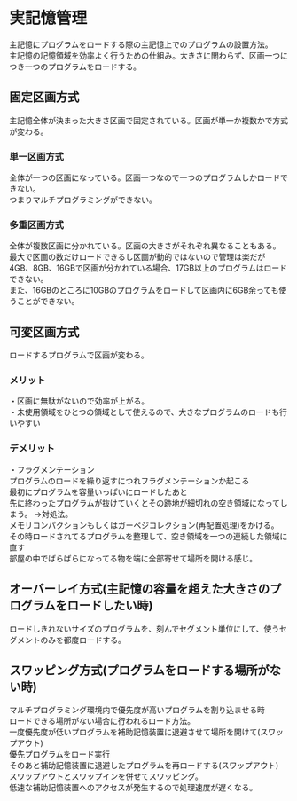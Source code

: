 <h1>実記憶管理</h1>
主記憶にプログラムをロードする際の主記憶上でのプログラムの設置方法。<br>
主記憶の記憶領域を効率よく行うための仕組み。大きさに関わらず、区画一つにつき一つのプログラムをロードする。<br>
<h2>固定区画方式</h2>
主記憶全体が決まった大きさ区画で固定されている。区画が単一か複数かで方式が変わる。<br>
<h3>単一区画方式</h3>
全体が一つの区画になっている。区画一つなので一つのプログラムしかロードできない。<br>
つまりマルチプログラミングができない。
<h3>多重区画方式</h3>
全体が複数区画に分かれている。区画の大きさがそれぞれ異なることもある。<br>
最大で区画の数だけロードできるし区画が動的ではないので管理は楽だが<br>
4GB、8GB、16GBで区画が分かれている場合、17GB以上のプログラムはロードできない。<br>
また、16GBのところに10GBのプログラムをロードして区画内に6GB余っても使うことができない。
<h2>可変区画方式</h2>
ロードするプログラムで区画が変わる。<br>
<h3>メリット</h3>
・区画に無駄がないので効率が上がる。<br>
・未使用領域をひとつの領域として使えるので、大きなプログラムのロードも行いやすい<br>
<h3>デメリット</h3>
・フラグメンテーション<br>
プログラムのロードを繰り返すにつれフラグメンテーションか起こる<br>
最初にプログラムを容量いっぱいにロードしたあと<br>
先に終わったプログラムが抜けていくとその跡地が細切れの空き領域になってしまう。
→対処法。<br>
メモリコンパクションもしくはガーベジコレクション(再配置処理)をかける。<br>
その時ロードされてるプログラムを整理して、空き領域を一つの連続した領域に直す<br>
部屋の中でばらばらになってる物を端に全部寄せて場所を開ける感じ。<br>
<h2>オーバーレイ方式(主記憶の容量を超えた大きさのプログラムをロードしたい時)</h2>
ロードしきれないサイズのプログラムを、刻んでセグメント単位にして、使うセグメントのみを都度ロードする。<br>
<h2>スワッピング方式(プログラムをロードする場所がない時)</h2>
マルチプログラミング環境内で優先度が高いプログラムを割り込ませる時<br>
ロードできる場所がない場合に行われるロード方法。<br>
一度優先度が低いプログラムを補助記憶装置に退避させて場所を開けて(スワップアウト)<br>
優先プログラムをロード実行<br>
そのあと補助記憶装置に退避したプログラムを再ロードする(スワップアウト)<br>
スワップアウトとスワップインを併せてスワッピング。<br>
低速な補助記憶装置へのアクセスが発生するので処理速度が遅くなる。
